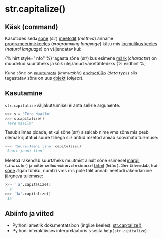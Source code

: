# str.capitalize\(\)

## Käsk \(command\)

Kasutades seda [sõne](../) \(_str_\) [meetodit](../../../../terminid/sonastik/meetod-method.md) \(_method_\) anname [programeerimiskeeles](../../../../terminid/sonastik/programmeerimiskeel-programming-language.md) \(_programming language_\) käsu mis [loomulikus keeles](../../../../terminid/sonastik/loomulik-keel-natural-language.md) \(_natural language_\) on väljendatav kui: 

{% hint style="info" %}
tagasta sõne \(_str_\) kus esimene [märk](../../../../terminid/sonastik/maerk-character.md) \(_character_\) on muudetud suurtäheks ja kõik ülejäänud väiketähtedeks
{% endhint %}

Kuna sõne on [muutumatu](../../../../terminid/sonastik/muutumatu-immutable.md) \(_immutable_\) [andmetüüp](../../../../terminid/sonastik/andmetueuep-datatype.md) \(_data type_\) siis tagastatav sõne on uus [objekt](../../../../terminid/sonastik/objekt-object.md) \(_object_\). 

## Kasutamine

`str.capitalize` väljakutsumisel ei anta sellele argumente.

```python
>>> s = 'Tere Maailm'
>>> s.capitalize()
'Tere maailm'
```

Tasub silmas pidada, et kui sõne \(_str_\) sisaldab nime vms sõna mis peab olema kirjutatud suure tähega siis antud meetod annab soovimatu tulemuse:

```python
>>> 'Suure-Jaani linn'.capitalize()
'Suure-jaani linn'
```

Meetod rakendab suurtäheks muutmist ainult sõne esimesel [märgil](../../../../terminid/sonastik/maerk-character.md) \(_character_\) ja mitte selles esineval esimesel [tähel](../../../../terminid/sonastik/taeht-letter.md) \(_letter_\). See tähendab, kui [sõne](../) algab tühiku, numbri vms mis pole täht annab meetodi rakendamine järgneva tulemuse:

```python
>>> ' a'.capitalize()
' a'
>>> '1a'.capitalize()
'1a'
```

 

## Abiinfo ja viited

* Pythoni ametlik dokumentatsioon \(inglise keeles\): [str.capitalize\(\)](https://docs.python.org/3/library/stdtypes.html#str.capitalize)
* Pythoni interaktiivses interpretaatoris sisesta `help(str.capitalize)`



